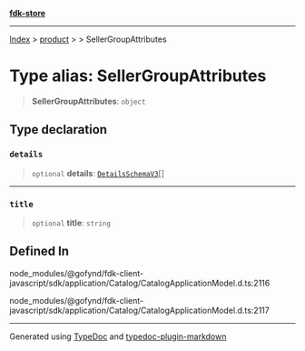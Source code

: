 [**fdk-store**](../../../README.md)
***

[Index](../../../API.md) > [product](../../README.md) > [<internal>](../README.md) > SellerGroupAttributes

# Type alias: SellerGroupAttributes

> **SellerGroupAttributes**: `object`

## Type declaration

### `details`

> `optional` **details**: [`DetailsSchemaV3`](type-alias.DetailsSchemaV3.md)[]

***

### `title`

> `optional` **title**: `string`

## Defined In

node\_modules/@gofynd/fdk-client-javascript/sdk/application/Catalog/CatalogApplicationModel.d.ts:2116

node\_modules/@gofynd/fdk-client-javascript/sdk/application/Catalog/CatalogApplicationModel.d.ts:2117

***
Generated using [TypeDoc](https://typedoc.org/) and [typedoc-plugin-markdown](https://www.npmjs.com/package/typedoc-plugin-markdown)

